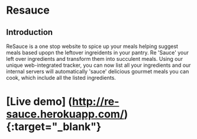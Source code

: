 # Resauce

## Introduction

ReSauce is a one stop website to spice up your meals helping suggest meals based upopn the leftover ingreidents in your pantry. Re 'Sauce' your left over ingredients and transform them into succulent meals. Using our unique web-integrated tracker, you can now list all your ingredients and our internal servers will automatically 'sauce' delicious gourmet meals you can cook, which include all the listed ingredients.

# [Live demo] (http://re-sauce.herokuapp.com/) {:target="_blank"}
